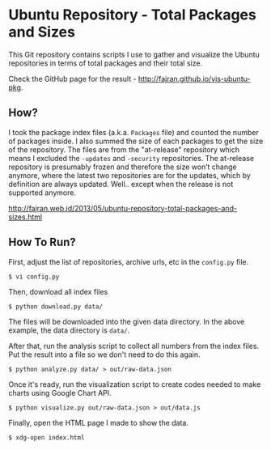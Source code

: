 Ubuntu Repository - Total Packages and Sizes
============================================

This Git repository contains scripts I use to gather and visualize the Ubuntu
repositories in terms of total packages and their total size.

Check the GitHub page for the result - <http://fajran.github.io/vis-ubuntu-pkg>.

How?
----

I took the package index files (a.k.a. `Packages` file) and counted the number
of packages inside. I also summed the size of each packages to get the size of
the repository. The files are from the "at-release" repository which means I
excluded the `-updates` and `-security` repositories. The at-release repository
is presumably frozen and therefore the size won’t change anymore, where the
latest two repositories are for the updates, which by definition are always
updated.  Well.. except when the release is not supported anymore.

<http://fajran.web.id/2013/05/ubuntu-repository-total-packages-and-sizes.html>

How To Run?
-----------

First, adjust the list of repositories, archive urls, etc in the `config.py` file.

    $ vi config.py

Then, download all index files

    $ python download.py data/

The files will be downloaded into the given data directory. In the above
example, the data directory is `data/`.

After that, run the analysis script to collect all numbers from the index
files. Put the result into a file so we don't need to do this again.

    $ python analyze.py data/ > out/raw-data.json

Once it's ready, run the visualization script to create codes needed to make
charts using Google Chart API.

    $ python visualize.py out/raw-data.json > out/data.js

Finally, open the HTML page I made to show the data.

    $ xdg-open index.html

